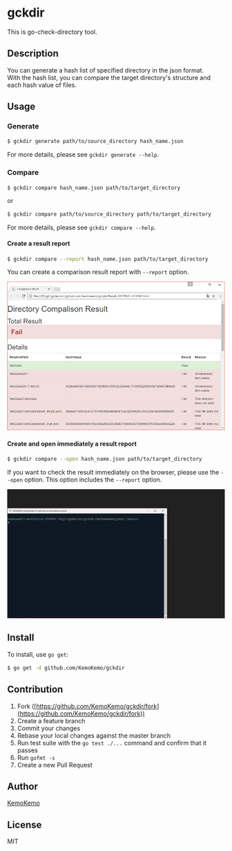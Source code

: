 # gckdir

This is go-check-directory tool.

## Description

You can generate a hash list of specified directory in the json format.  
With the hash list, you can compare the target directory's structure and each hash value
of files.

## Usage

### Generate

```bash
$ gckdir generate path/to/source_directory hash_name.json
```

For more details, please see `gckdir generate --help`.

### Compare

```bash
$ gckdir compare hash_name.json path/to/target_directory
```
or
```bash
$ gckdir compare path/to/source_directory path/to/target_directory
```

For more details, please see `gckdir compare --help`.

#### Create a result report

```bash
$ gckdir compare --report hash_name.json path/to/target_directory
```

You can create a comparison result report with `--report` option.

![comparison_report](./images/comparison_report.png)

#### Create and open immediately a result report

```bash
$ gckdir compare --open hash_name.json path/to/target_directory
```

If you want to check the result immediately on the browser, please use the `--open` option. This option includes the `--report` option.

![open_animation](./images/open_animation.gif)

## Install

To install, use `go get`:

```bash
$ go get -d github.com/KemoKemo/gckdir
```

## Contribution

1. Fork ([https://github.com/KemoKemo/gckdir/fork](https://github.com/KemoKemo/gckdir/fork))
1. Create a feature branch
1. Commit your changes
1. Rebase your local changes against the master branch
1. Run test suite with the `go test ./...` command and confirm that it passes
1. Run `gofmt -s`
1. Create a new Pull Request

## Author

[KemoKemo](https://github.com/KemoKemo)

## License

MIT
